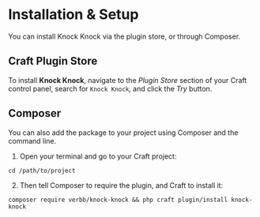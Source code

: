 # Installation & Setup
You can install Knock Knock via the plugin store, or through Composer.

## Craft Plugin Store
To install **Knock Knock**, navigate to the _Plugin Store_ section of your Craft control panel, search for `Knock Knock`, and click the _Try_ button.

## Composer
You can also add the package to your project using Composer and the command line.

1. Open your terminal and go to your Craft project:
```shell
cd /path/to/project
```

2. Then tell Composer to require the plugin, and Craft to install it:
```shell
composer require verbb/knock-knock && php craft plugin/install knock-knock
```

